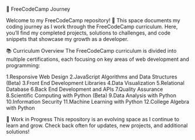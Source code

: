 🚀 FreeCodeCamp Journey

Welcome to my FreeCodeCamp repository! 🌟 This space documents my coding journey as I work through the FreeCodeCamp curriculum. Here, you’ll find my completed projects, solutions to challenges, and code snippets that showcase my growth as a developer.


📚 Curriculum Overview
The FreeCodeCamp curriculum is divided into multiple certifications, each focusing on key areas of web development and programming:

1.Responsive Web Design 
2.JavaScript Algorithms and Data Structures (Beta) 
3.Front End Development Libraries 
4.Data Visualization 
5.Relational Database 
6.Back End Development and APIs 
7.Quality Assurance 
8.Scientific Computing with Python (Beta) 
9.Data Analysis with Python 
10.Information Security 
11.Machine Learning with Python 
12.College Algebra with Python 


🚧 Work in Progress
This repository is an evolving space as I continue to learn and grow. Check back often for updates, new projects, and additional solutions!
